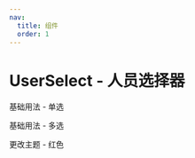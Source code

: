 ```yaml
---
nav:
  title: 组件
  order: 1
---
```


# UserSelect - 人员选择器

基础用法 - 单选
<code src="./demos/basic"></code>

基础用法 - 多选

<code src="./demos/multi"></code>

更改主题 - 红色

<code src="./demos/theme"></code>
